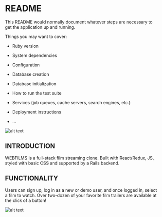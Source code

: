 # README

This README would normally document whatever steps are necessary to get the
application up and running.

Things you may want to cover:

* Ruby version

* System dependencies

* Configuration

* Database creation

* Database initialization

* How to run the test suite

* Services (job queues, cache servers, search engines, etc.)

* Deployment instructions

* ...


![alt text][logo]

[logo]: https://webfilms.herokuapp.com/assets/logo-a695cc2f7a40be8370006b1c10aa60b3ab4957c12dab4929bd83e50706113c82.png


## INTRODUCTION

WEBFILMS is a full-stack film streaming clone. Built with React/Redux, JS, styled with basic CSS and supported by a Rails backend. 

## FUNCTIONALITY

Users can sign up, log in as a new or demo user, and once logged in, select a film to watch. 
Over two-dozen of your favorite film trailers are available at the click of a button!

![alt text][browse]

[browse]: https://webfilms-films.s3.amazonaws.com/github/Browse+screengrab.png
